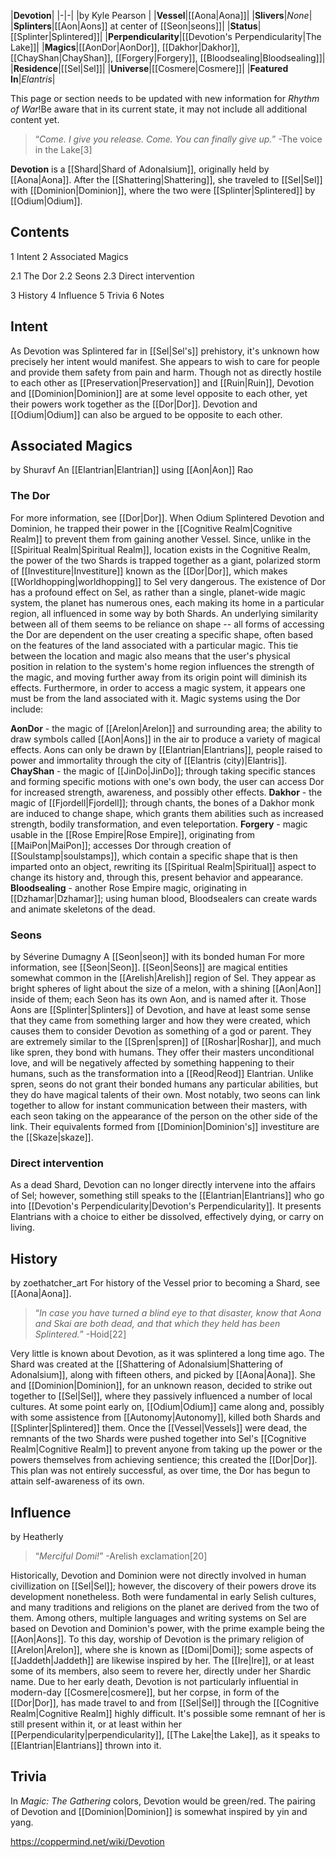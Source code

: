 |**Devotion**|
|-|-|
|by  Kyle Pearson |
|**Vessel**|[[Aona\|Aona]]|
|**Slivers**|*None*|
|**Splinters**|[[Aon\|Aons]] at center of [[Seon\|seons]]|
|**Status**|[[Splinter\|Splintered]]|
|**Perpendicularity**|[[Devotion's Perpendicularity\|The Lake]]|
|**Magics**|[[AonDor\|AonDor]], [[Dakhor\|Dakhor]], [[ChayShan\|ChayShan]], [[Forgery\|Forgery]], [[Bloodsealing\|Bloodsealing]]|
|**Residence**|[[Sel\|Sel]]|
|**Universe**|[[Cosmere\|Cosmere]]|
|**Featured In**|*Elantris*|

This page or section needs to be updated with new information for *Rhythm of War*!Be aware that in its current state, it may not include all additional content yet.

>“*Come. I give you release. Come. You can finally give up.*”
\-The voice in the Lake[3]


**Devotion** is a [[Shard\|Shard of Adonalsium]], originally held by [[Aona\|Aona]]. After the [[Shattering\|Shattering]], she traveled to [[Sel\|Sel]] with [[Dominion\|Dominion]], where the two were [[Splinter\|Splintered]] by [[Odium\|Odium]].

## Contents

1 Intent
2 Associated Magics

2.1 The Dor
2.2 Seons
2.3 Direct intervention


3 History
4 Influence
5 Trivia
6 Notes


## Intent
As Devotion was Splintered far in [[Sel\|Sel's]] prehistory, it's unknown how precisely her intent would manifest. She appears to wish to care for people and provide them safety from pain and harm. Though not as directly hostile to each other as [[Preservation\|Preservation]] and [[Ruin\|Ruin]], Devotion and [[Dominion\|Dominion]] are at some level opposite to each other, yet their powers work together as the [[Dor\|Dor]]. Devotion and [[Odium\|Odium]] can also be argued to be opposite to each other.

## Associated Magics
 by  Shuravf  An [[Elantrian\|Elantrian]] using [[Aon\|Aon]] Rao
### The Dor
For more information, see [[Dor\|Dor]].
When Odium Splintered Devotion and Dominion, he trapped their power in the [[Cognitive Realm\|Cognitive Realm]] to prevent them from gaining another Vessel. Since, unlike in the [[Spiritual Realm\|Spiritual Realm]], location exists in the Cognitive Realm, the power of the two Shards is trapped together as a giant, polarized storm of [[Investiture\|Investiture]] known as the [[Dor\|Dor]], which makes [[Worldhopping\|worldhopping]] to Sel very dangerous.
The existence of Dor has a profound effect on Sel, as rather than a single, planet-wide magic system, the planet has numerous ones, each making its home in a particular region, all influenced in some way by both Shards. An underlying similarity between all of them seems to be reliance on shape -- all forms of accessing the Dor are dependent on the user creating a specific shape, often based on the features of the land associated with a particular magic.
This tie between the location and magic also means that the user's physical position in relation to the system's home region influences the strength of the magic, and moving further away from its origin point will diminish its effects. Furthermore, in order to access a magic system, it appears one must be from the land associated with it.
Magic systems using the Dor include:

**AonDor** - the magic of [[Arelon\|Arelon]] and surrounding area; the ability to draw symbols called [[Aon\|Aons]] in the air to produce a variety of magical effects. Aons can only be drawn by [[Elantrian\|Elantrians]], people raised to power and immortality through the city of [[Elantris (city)\|Elantris]].
**ChayShan** - the magic of [[JinDo\|JinDo]]; through taking specific stances and forming specific motions with one's own body, the user can access Dor for increased strength, awareness, and possibly other effects.
**Dakhor** - the magic of [[Fjordell\|Fjordell]]; through chants, the bones of a Dakhor monk are induced to change shape, which grants them abilities such as increased strength, bodily transformation, and even teleportation.
**Forgery** - magic usable in the [[Rose Empire\|Rose Empire]], originating from [[MaiPon\|MaiPon]]; accesses Dor through creation of [[Soulstamp\|soulstamps]], which contain a specific shape that is then imparted onto an object, rewriting its [[Spiritual Realm\|Spiritual]] aspect to change its history and, through this, present behavior and appearance.
**Bloodsealing** - another Rose Empire magic, originating in [[Dzhamar\|Dzhamar]]; using human blood, Bloodsealers can create wards and animate skeletons of the dead.
### Seons
 by  Séverine Dumagny  A [[Seon\|seon]] with its bonded human
For more information, see [[Seon\|Seon]].
[[Seon\|Seons]] are magical entities somewhat common in the [[Arelish\|Arelish]] region of Sel. They appear as bright spheres of light about the size of a melon, with a shining [[Aon\|Aon]] inside of them; each Seon has its own Aon, and is named after it. Those Aons are [[Splinter\|Splinters]] of Devotion, and have at least some sense that they came from something larger and how they were created, which causes them to consider Devotion as something of a god or parent.
They are extremely similar to the [[Spren\|spren]] of [[Roshar\|Roshar]], and much like spren, they bond with humans. They offer their masters unconditional love, and will be negatively affected by something happening to their humans, such as the transformation into a [[Reod\|Reod]] Elantrian. Unlike spren, seons do not grant their bonded humans any particular abilities, but they do have magical talents of their own. Most notably, two seons can link together to allow for instant communication between their masters, with each seon taking on the appearance of the person on the other side of the link.
Their equivalents formed from [[Dominion\|Dominion's]] investiture are the [[Skaze\|skaze]].

### Direct intervention
As a dead Shard, Devotion can no longer directly intervene into the affairs of Sel; however, something still speaks to the [[Elantrian\|Elantrians]] who go into [[Devotion's Perpendicularity\|Devotion's Perpendicularity]]. It presents Elantrians with a choice to either be dissolved, effectively dying, or carry on living.

## History
 by  zoethatcher_art 
For history of the Vessel prior to becoming a Shard, see [[Aona\|Aona]].
>“*In case you have turned a blind eye to that disaster, know that Aona and Skai are both dead, and that which they held has been Splintered.*”
\-Hoid[22]


Very little is known about Devotion, as it was splintered a long time ago. The Shard was created at the [[Shattering of Adonalsium\|Shattering of Adonalsium]], along with fifteen others, and picked by [[Aona\|Aona]]. She and [[Dominion\|Dominion]], for an unknown reason, decided to strike out together to [[Sel\|Sel]], where they passively influenced a number of local cultures. At some point early on, [[Odium\|Odium]] came along and, possibly with some assistence from [[Autonomy\|Autonomy]], killed both Shards and [[Splinter\|Splintered]] them.
Once the [[Vessel\|Vessels]] were dead, the remnants of the two Shards were pushed together into Sel's [[Cognitive Realm\|Cognitive Realm]] to prevent anyone from taking up the power or the powers themselves from achieving sentience; this created the [[Dor\|Dor]]. This plan was not entirely successful, as over time, the Dor has begun to attain self-awareness of its own.

## Influence
 by  Heatherly 
>“*Merciful Domi!*”
\-Arelish exclamation[20]


Historically, Devotion and Dominion were not directly involved in human civillization on [[Sel\|Sel]]; however, the discovery of their powers drove its development nonetheless. Both were fundamental in early Selish cultures, and many traditions and religions on the planet are derived from the two of them. Among others, multiple languages and writing systems on Sel are based on Devotion and Dominion's power, with the prime example being the [[Aon\|Aons]]. To this day, worship of Devotion is the primary religion of [[Arelon\|Arelon]], where she is known as [[Domi\|Domi]]; some aspects of [[Jaddeth\|Jaddeth]] are likewise inspired by her. The [[Ire\|Ire]], or at least some of its members, also seem to revere her, directly under her Shardic name.
Due to her early death, Devotion is not particularly influential in modern-day [[Cosmere\|cosmere]], but her corpse, in form of the [[Dor\|Dor]], has made travel to and from [[Sel\|Sel]] through the [[Cognitive Realm\|Cognitive Realm]] highly difficult. It's possible some remnant of her is still present within it, or at least within her [[Perpendicularity\|perpendicularity]], [[The Lake\|the Lake]], as it speaks to [[Elantrian\|Elantrians]] thrown into it.

## Trivia
In *Magic: The Gathering* colors, Devotion would be green/red.
The pairing of Devotion and [[Dominion\|Dominion]] is somewhat inspired by yin and yang.


https://coppermind.net/wiki/Devotion
